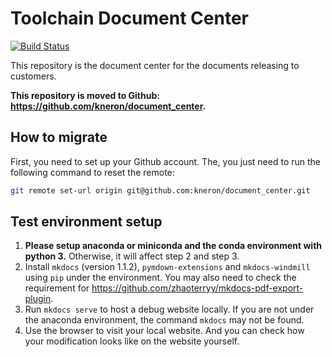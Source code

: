 # Toolchain Document Center

[![Build Status](https://github.com/kneron/document_center/actions/workflows/python-app.yml/badge.svg)](https://github.com/kneron/document_center/actions/workflows/python-app.yml)

This repository is the document center for the documents releasing to customers.

**This repository is moved to Github: <https://github.com/kneron/document_center>.**

## How to migrate

First, you need to set up your Github account.
The, you just need to run the following command to reset the remote:

```bash
git remote set-url origin git@github.com:kneron/document_center.git
```

## Test environment setup

1. **Please setup anaconda or miniconda and the conda environment with python 3.** Otherwise, it will affect step 2 and step 3.
2. Install `mkdocs` (version 1.1.2), `pymdown-extensions` and `mkdocs-windmill` using `pip` under the environment. You may also need to check the requirement for <https://github.com/zhaoterryy/mkdocs-pdf-export-plugin>.
3. Run `mkdocs serve` to host a debug website locally. If you are not under the anaconda environment, the command `mkdocs` may not be found.
4. Use the browser to visit your local website. And you can check how your modification looks like on the website yourself.
